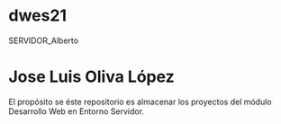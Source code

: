 # dwes21
SERVIDOR_Alberto

# Jose Luis Oliva López

El propósito se éste repositorio es almacenar los proyectos del módulo Desarrollo Web en Entorno Servidor.
